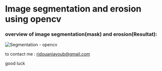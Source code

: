 # Image segmentation and erosion using opencv

### overview of image segmentation(mask) and erosion(Resultat):
![Segmentation - opencv](https://raw.githubusercontent.com/ayoubridouani/segmentation_opencv/master/segmentation.png "Segmentation - opencv")

to contact me : ridouaniayoub@gmail.com

good luck
